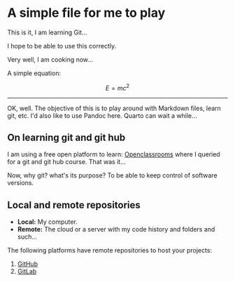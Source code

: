 # A simple file for me to play

This is it, I am learning Git...

I hope to be able to use this correctly.

Very well, I am cooking now...

A simple equation:

$$E=mc^2$$

***

OK, well.  The objective of this is to play around with Markdown files, learn git, etc.  I'd also like to use Pandoc here.  Quarto can wait a while...

## On learning git and git hub

I am using a free open platform to learn: [Openclassrooms](https://openclassrooms.com/en/search?query=git) where I queried for a git and git hub course.  That was it...

Now, why git? what's its purpose?  To be able to keep control of software versions.

## Local and remote repositories

- **Local:** My computer.
- **Remote:** The cloud or a server with my code history and folders and such...

The following platforms have remote repositories to host your projects:

1. [GitHub](www.github.com)
2. [GitLab](www.gitlab.com)